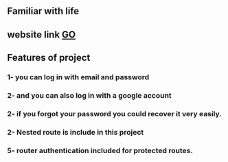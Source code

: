 ## Familiar with life
## website link [GO]()



## Features of project
### 1- you can log in with email and password 
### 2- and you can also log in with a google account
### 2- if you forgot your password you could recover it very easily.
### 2- Nested route is include in this project
### 5- router authentication included for protected routes.